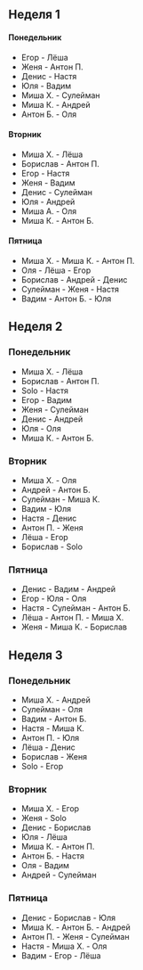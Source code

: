 ## Неделя 1


#### Понедельник
- Егор - Лёша
- Женя - Антон П.
- Денис - Настя
- Юля - Вадим
- Миша Х. - Сулейман
- Миша К. - Андрей
- Антон Б. - Оля
 
#### Вторник
- Миша Х. - Лёша
- Борислав - Антон П.
- Егор - Настя
- Женя - Вадим
- Денис - Сулейман
- Юля - Андрей
- Миша А. - Оля
- Миша К. - Антон Б.
 
#### Пятница
- Миша Х. - Миша К. - Антон П.
- Оля - Лёша - Егор
- Борислав - Андрей - Денис
- Сулейман - Женя - Настя
- Вадим - Антон Б. - Юля

## Неделя 2
### Понедельник

- Миша Х. - Лёша
- Борислав - Антон П.
- Solo - Настя
- Егор - Вадим
- Женя - Сулейман
- Денис - Андрей
- Юля - Оля
- Миша К. - Антон Б.

### Вторник

- Миша Х. - Оля
- Андрей - Антон Б.
- Сулейман - Миша К.
- Вадим - Юля
- Настя - Денис
- Антон П. - Женя
- Лёша - Егор
- Борислав - Solo

### Пятница

- Денис - Вадим - Андрей
- Егор - Юля - Оля
- Настя - Сулейман - Антон Б.
- Лёша - Антон П. - Миша Х.
- Женя - Миша К. - Борислав


## Неделя 3
### Понедельник

- Миша Х. - Андрей
- Сулейман - Оля
- Вадим - Антон Б.
- Настя - Миша К.
- Антон П. - Юля
- Лёша - Денис
- Борислав - Женя
- Solo - Егор

### Вторник

- Миша Х. - Егор
- Женя - Solo
- Денис - Борислав
- Юля - Лёша
- Миша К. - Антон П.
- Антон Б. - Настя
- Оля - Вадим
- Андрей - Сулейман

### Пятница

- Денис - Борислав - Юля
- Миша К. - Антон Б. - Андрей
- Антон П. - Женя - Сулейман
- Настя - Миша Х. - Оля
- Вадим - Егор - Лёша
